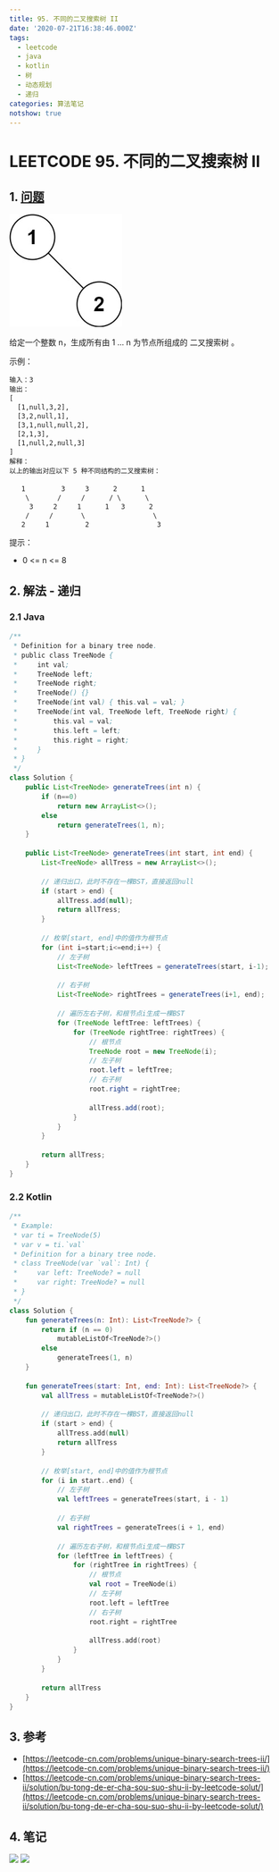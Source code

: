 ```yaml
---
title: 95. 不同的二叉搜索树 II
date: '2020-07-21T16:38:46.000Z'
tags:
  - leetcode
  - java
  - kotlin
  - 树
  - 动态规划
  - 递归
categories: 算法笔记
notshow: true
---
```


# LEETCODE 95. 不同的二叉搜索树 II

## 1. [问题](https://leetcode-cn.com/problems/unique-binary-search-trees-ii/)

![](../../../.gitbook/assets/image%20%2842%29.png)

给定一个整数 n，生成所有由 1 ... n 为节点所组成的 二叉搜索树 。

示例：

```text
输入：3
输出：
[
  [1,null,3,2],
  [3,2,null,1],
  [3,1,null,null,2],
  [2,1,3],
  [1,null,2,null,3]
]
解释：
以上的输出对应以下 5 种不同结构的二叉搜索树：

   1         3     3      2      1
    \       /     /      / \      \
     3     2     1      1   3      2
    /     /       \                 \
   2     1         2                 3
```

提示：

* 0 &lt;= n &lt;= 8

## 2. 解法 - 递归

### 2.1 Java

```java
/**
 * Definition for a binary tree node.
 * public class TreeNode {
 *     int val;
 *     TreeNode left;
 *     TreeNode right;
 *     TreeNode() {}
 *     TreeNode(int val) { this.val = val; }
 *     TreeNode(int val, TreeNode left, TreeNode right) {
 *         this.val = val;
 *         this.left = left;
 *         this.right = right;
 *     }
 * }
 */
class Solution {
    public List<TreeNode> generateTrees(int n) {
        if (n==0)
            return new ArrayList<>();
        else 
            return generateTrees(1, n);
    }

    public List<TreeNode> generateTrees(int start, int end) {
        List<TreeNode> allTress = new ArrayList<>();

        // 递归出口，此时不存在一棵BST，直接返回null
        if (start > end) {
            allTress.add(null);
            return allTress;
        }

        // 枚举[start, end]中的值作为根节点
        for (int i=start;i<=end;i++) {
            // 左子树
            List<TreeNode> leftTrees = generateTrees(start, i-1);

            // 右子树
            List<TreeNode> rightTrees = generateTrees(i+1, end);

            // 遍历左右子树，和根节点i生成一棵BST
            for (TreeNode leftTree: leftTrees) {
                for (TreeNode rightTree: rightTrees) {
                    // 根节点
                    TreeNode root = new TreeNode(i);
                    // 左子树
                    root.left = leftTree;
                    // 右子树
                    root.right = rightTree;

                    allTress.add(root);
                }
            }
        }

        return allTress;
    }
}
```

### 2.2 Kotlin

```kotlin
/**
 * Example:
 * var ti = TreeNode(5)
 * var v = ti.`val`
 * Definition for a binary tree node.
 * class TreeNode(var `val`: Int) {
 *     var left: TreeNode? = null
 *     var right: TreeNode? = null
 * }
 */
class Solution {
    fun generateTrees(n: Int): List<TreeNode?> {
        return if (n == 0)
            mutableListOf<TreeNode?>()
        else
            generateTrees(1, n)
    }

    fun generateTrees(start: Int, end: Int): List<TreeNode?> {
        val allTress = mutableListOf<TreeNode?>()

        // 递归出口，此时不存在一棵BST，直接返回null
        if (start > end) {
            allTress.add(null)
            return allTress
        }

        // 枚举[start, end]中的值作为根节点
        for (i in start..end) {
            // 左子树
            val leftTrees = generateTrees(start, i - 1)

            // 右子树
            val rightTrees = generateTrees(i + 1, end)

            // 遍历左右子树，和根节点i生成一棵BST
            for (leftTree in leftTrees) {
                for (rightTree in rightTrees) {
                    // 根节点
                    val root = TreeNode(i)
                    // 左子树
                    root.left = leftTree
                    // 右子树
                    root.right = rightTree

                    allTress.add(root)
                }
            }
        }

        return allTress
    }
}
```

## 3. 参考

* [https://leetcode-cn.com/problems/unique-binary-search-trees-ii/](https://leetcode-cn.com/problems/unique-binary-search-trees-ii/)
* [https://leetcode-cn.com/problems/unique-binary-search-trees-ii/solution/bu-tong-de-er-cha-sou-suo-shu-ii-by-leetcode-solut/](https://leetcode-cn.com/problems/unique-binary-search-trees-ii/solution/bu-tong-de-er-cha-sou-suo-shu-ii-by-leetcode-solut/)

## 4. 笔记

![](https://777blog.oss-cn-shanghai.aliyuncs.com/leetcode/leetcode-95-1.jpg) ![](https://777blog.oss-cn-shanghai.aliyuncs.com/leetcode/leetcode-95-2.jpg)

